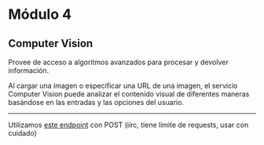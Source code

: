 # Módulo 4

## Computer Vision
Provee de acceso a algoritmos avanzados para procesar y devolver información.

Al cargar una imagen o especificar una URL de una imagen, el servicio Computer Vision puede analizar el contenido visual de diferentes maneras basándose en las entradas y las opciones del usuario.

---
Utilizamos [este endpoint](https://serviciovisionartificial.cognitiveservices.azure.com/) con POST (iirc, tiene límite de requests, usar con cuidado)
